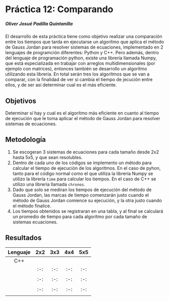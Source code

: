 # Práctica 12: Comparando
##### Oliver Josué Padilla Quintanilla

El desarrollo de esta práctica tiene como objetivo realizar una comparación entre los tiempos que tarda en ejecutarse un algorítmo que aplica el método de Gauss Jordan para resolver sistemas de ecuaciones, implementado en 2 lenguajes de programción diferentes: Python y C++. Pero además, dentro del lenguaje de programación python, existe una librería llamada Numpy, que está especializada en trabajar con arreglos multidimensionales (por ejemplo con matrices), entonces también se desarrollo un algorítmo utilizando esta librería. En total serán tres los algorítmos que se van a comparar, con la finalidad de ver si cambia el tiempo de jecución entre ellos, y de ser así determinar cual es el más eficiente.

## Objetivos
Determinar sí hay y cual es el algorítmo más eficiente en cuanto al tiempo de ejecución que le toma aplicar el método de Gauss Jordan para resolver sistemas de ecuaciones.

## Metodología
1. Se escogeran 3 sistemas de ecuaciones para cada tamaño desde 2x2 hasta 5x5, y que sean resolubles.
2. Dentro de cada uno de los códigos se implemento un método para calcular el tiempo de ejecución de los algorítmos. En el caso de pyhon, tanto para el código normal como el que utiliza la librería Numpy se utilizo la librería `time` para calcular los tiempos. En el caso de C++ se utilizo una librería llamada `chronos`.
3. Dado que solo se mediran los tiempos de ejecución del método de Gauss Jordan, las marcas de tiempo comenzarán justo cuando el método de Gauss Jordan comience su ejecución, y la otra justo cuando el método finalice.
4. Los tiempos obtenidos se registraran en una tabla, y al final se calculará un promedio de tiempo para cada algorítmo por cada tamaño de sistemas ecuaciones.

## Resultados
| Lenguaje | 2x2 | 3x3 | 4x4 | 5x5 |
| :------: | :-: | :-: | :-: | :-: |
| C++ |  |  |  |  |
|  | :-: | :-: | :-: | :-: |
|  |  |  |  |  |
|  | :-: | :-: | :-: | :-: |
|  |  |  |  |  |
|  | :-: | :-: | :-: | :-: |
|  |  |  |  |  |
